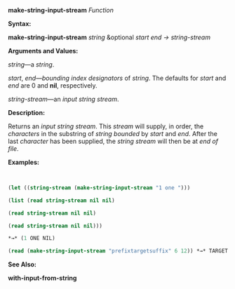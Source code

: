 **make-string-input-stream** *Function* 



**Syntax:** 



**make-string-input-stream** *string* &amp;optional *start end → string-stream* 



**Arguments and Values:** 



*string*—a *string*. 



*start*, *end*—*bounding index designators* of *string*. The defaults for *start* and *end* are 0 and **nil**, respectively. 



*string-stream*—an *input string stream*. 



**Description:** 



Returns an *input string stream*. This *stream* will supply, in order, the *characters* in the substring of *string bounded* by *start* and *end*. After the last *character* has been supplied, the *string stream* will then be at *end of file*. 



**Examples:**
```lisp
 

(let ((string-stream (make-string-input-stream "1 one "))) 

(list (read string-stream nil nil) 

(read string-stream nil nil) 

(read string-stream nil nil))) 

*→* (1 ONE NIL) 

(read (make-string-input-stream "prefixtargetsuffix" 6 12)) *→* TARGET 


```
**See Also:** 



**with-input-from-string** 



